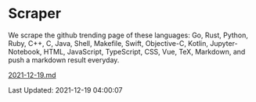 # Scraper

We scrape the github trending page of these languages: Go, Rust, Python, Ruby, C++, C, Java, Shell, Makefile, Swift, Objective-C, Kotlin, Jupyter-Notebook, HTML, JavaScript, TypeScript, CSS, Vue, TeX, Markdown, and push a markdown result everyday.

[2021-12-19.md](https://github.com/yangwenmai/github-trending-backup/blob/master/2021-12-19.md)

Last Updated: 2021-12-19 04:00:07
